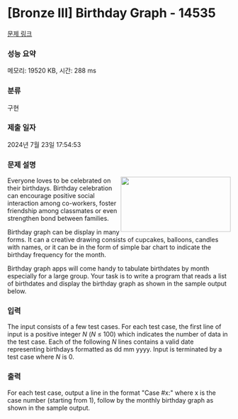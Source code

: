 # [Bronze III] Birthday Graph - 14535 

[문제 링크](https://www.acmicpc.net/problem/14535) 

### 성능 요약

메모리: 19520 KB, 시간: 288 ms

### 분류

구현

### 제출 일자

2024년 7월 23일 17:54:53

### 문제 설명

<p><img alt="" src="https://onlinejudgeimages.s3-ap-northeast-1.amazonaws.com/problem/14535/1.png" style="float:right; height:124px; width:248px">Everyone loves to be celebrated on their birthdays. Birthday celebration can encourage positive social interaction among co-workers, foster friendship among classmates or even strengthen bond between families.</p>

<p>Birthday graph can be display in many forms. It can a creative drawing consists of cupcakes, balloons, candles with names, or it can be in the form of simple bar chart to indicate the birthday frequency for the month.</p>

<p>Birthday graph apps will come handy to tabulate birthdates by month especially for a large group. Your task is to write a program that reads a list of birthdates and display the birthday graph as shown in the sample output below.</p>

### 입력 

 <p>The input consists of a few test cases. For each test case, the first line of input is a positive integer <em>N</em> (<em>N</em> ≤ 100) which indicates the number of data in the test case. Each of the following <em>N</em> lines contains a valid date representing birthdays formatted as dd mm yyyy. Input is terminated by a test case where <em>N</em> is 0.</p>

### 출력 

 <p>For each test case, output a line in the format "Case #x:" where x is the case number (starting from 1), follow by the monthly birthday graph as shown in the sample output.</p>

